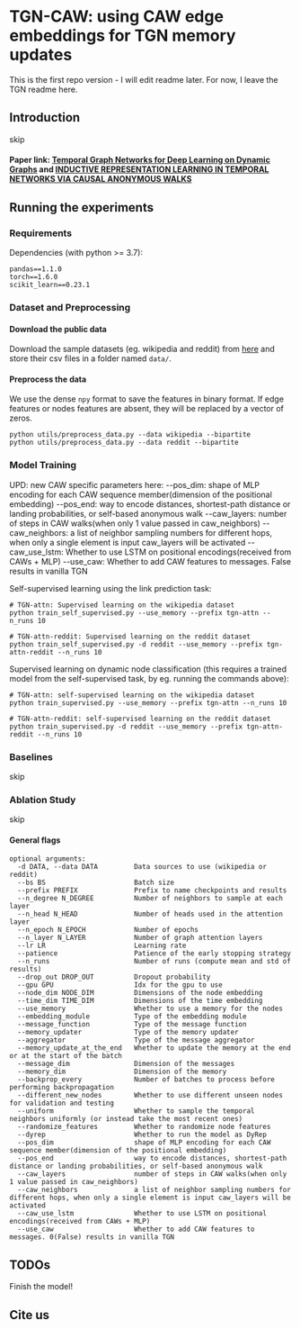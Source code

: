 # TGN-CAW: using CAW edge embeddings for TGN memory updates

This is the first repo version - I will edit readme later. For now, I leave the TGN readme here.



## Introduction

skip


#### Paper link: [Temporal Graph Networks for Deep Learning on Dynamic Graphs](https://arxiv.org/abs/2006.10637) and [INDUCTIVE REPRESENTATION LEARNING IN TEMPORAL NETWORKS VIA CAUSAL ANONYMOUS WALKS](https://arxiv.org/pdf/2101.05974.pdf)


## Running the experiments

### Requirements

Dependencies (with python >= 3.7):

```{bash}
pandas==1.1.0
torch==1.6.0
scikit_learn==0.23.1
```

### Dataset and Preprocessing

#### Download the public data
Download the sample datasets (eg. wikipedia and reddit) from
[here](http://snap.stanford.edu/jodie/) and store their csv files in a folder named
```data/```.

#### Preprocess the data
We use the dense `npy` format to save the features in binary format. If edge features or nodes 
features are absent, they will be replaced by a vector of zeros. 
```{bash}
python utils/preprocess_data.py --data wikipedia --bipartite
python utils/preprocess_data.py --data reddit --bipartite
```



### Model Training

UPD: new CAW specific parameters here:
--pos_dim: shape of MLP encoding for each CAW sequence member(dimension of the positional embedding)
--pos_end: way to encode distances, shortest-path distance or landing probabilities, or self-based anonymous walk
--caw_layers: number of steps in CAW walks(when only 1 value passed in caw_neighbors)
--caw_neighbors: a list of neighbor sampling numbers for different hops, when only a single element is input caw_layers will be activated
--caw_use_lstm: Whether to use LSTM on positional encodings(received from CAWs + MLP)
--use_caw: Whether to add CAW features to messages. False results in vanilla TGN

Self-supervised learning using the link prediction task:
```{bash}
# TGN-attn: Supervised learning on the wikipedia dataset
python train_self_supervised.py --use_memory --prefix tgn-attn --n_runs 10

# TGN-attn-reddit: Supervised learning on the reddit dataset
python train_self_supervised.py -d reddit --use_memory --prefix tgn-attn-reddit --n_runs 10
```

Supervised learning on dynamic node classification (this requires a trained model from 
the self-supervised task, by eg. running the commands above):
```{bash}
# TGN-attn: self-supervised learning on the wikipedia dataset
python train_supervised.py --use_memory --prefix tgn-attn --n_runs 10

# TGN-attn-reddit: self-supervised learning on the reddit dataset
python train_supervised.py -d reddit --use_memory --prefix tgn-attn-reddit --n_runs 10
```

### Baselines

skip


### Ablation Study

skip


#### General flags

```{txt}
optional arguments:
  -d DATA, --data DATA         Data sources to use (wikipedia or reddit)
  --bs BS                      Batch size
  --prefix PREFIX              Prefix to name checkpoints and results
  --n_degree N_DEGREE          Number of neighbors to sample at each layer
  --n_head N_HEAD              Number of heads used in the attention layer
  --n_epoch N_EPOCH            Number of epochs
  --n_layer N_LAYER            Number of graph attention layers
  --lr LR                      Learning rate
  --patience                   Patience of the early stopping strategy
  --n_runs                     Number of runs (compute mean and std of results)
  --drop_out DROP_OUT          Dropout probability
  --gpu GPU                    Idx for the gpu to use
  --node_dim NODE_DIM          Dimensions of the node embedding
  --time_dim TIME_DIM          Dimensions of the time embedding
  --use_memory                 Whether to use a memory for the nodes
  --embedding_module           Type of the embedding module
  --message_function           Type of the message function
  --memory_updater             Type of the memory updater
  --aggregator                 Type of the message aggregator
  --memory_update_at_the_end   Whether to update the memory at the end or at the start of the batch
  --message_dim                Dimension of the messages
  --memory_dim                 Dimension of the memory
  --backprop_every             Number of batches to process before performing backpropagation
  --different_new_nodes        Whether to use different unseen nodes for validation and testing
  --uniform                    Whether to sample the temporal neighbors uniformly (or instead take the most recent ones)
  --randomize_features         Whether to randomize node features
  --dyrep                      Whether to run the model as DyRep
  --pos_dim                    shape of MLP encoding for each CAW sequence member(dimension of the positional embedding)
  --pos_end                    way to encode distances, shortest-path distance or landing probabilities, or self-based anonymous walk
  --caw_layers                 number of steps in CAW walks(when only 1 value passed in caw_neighbors)
  --caw_neighbors              a list of neighbor sampling numbers for different hops, when only a single element is input caw_layers will be activated
  --caw_use_lstm               Whether to use LSTM on positional encodings(received from CAWs + MLP)
  --use_caw                    Whether to add CAW features to messages. 0(False) results in vanilla TGN
```

## TODOs 

Finish the model!

## Cite us

```skip
```


